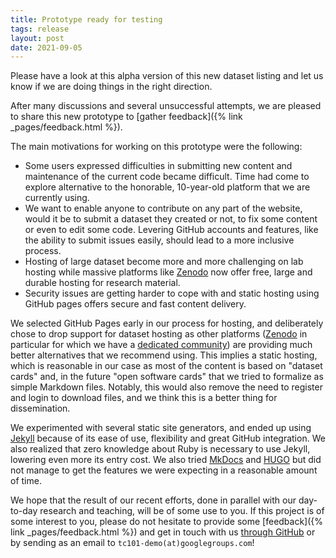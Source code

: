 ```yaml
---
title: Prototype ready for testing
tags: release
layout: post
date: 2021-09-05
---
```

Please have a look at this alpha version of this new dataset listing and let us know if we are doing things in the right direction.

After many discussions and several unsuccessful attempts, we are pleased to share this new prototype to [gather feedback]({% link _pages/feedback.html %}).

The main motivations for working on this prototype were the following:

- Some users expressed difficulties in submitting new content and maintenance of the current code became difficult. Time had come to explore alternative to the honorable, 10-year-old platform that we are currently using.
- We want to enable anyone to contribute on any part of the website, would it be to submit a dataset they created or not, to fix some content or even to edit some code. Levering GitHub accounts and features, like the ability to submit issues easily, should lead to a more inclusive process.
- Hosting of large dataset become more and more challenging on lab hosting while massive platforms like [Zenodo](https://zenodo.org) now offer free, large and durable hosting for research material.
- Security issues are getting harder to cope with and static hosting using GitHub pages offers secure and fast content delivery.

We selected GitHub Pages early in our process for hosting, and deliberately chose to drop support for dataset hosting as other platforms ([Zenodo](https://zenodo.org) in particular for which we have a [dedicated community](https://zenodo.org/communities/iapr-tc11/)) are providing much better alternatives that we recommend using.
This implies a static hosting, which is reasonable in our case as most of the content is based on "dataset cards" and, in the future "open software cards" that we tried to formalize as simple Markdown files.
Notably, this would also remove the need to register and login to download files, and we think this is a better thing for dissemination.

We experimented with several static site generators, and ended up using [Jekyll](https://jekyllrb.com/) because of its ease of use, flexibility and great GitHub integration.
We also realized that zero knowledge about Ruby is necessary to use Jekyll, lowering even more its entry cost.
We also tried [MkDocs](https://www.mkdocs.org/) and [HUGO](https://gohugo.io/) but did not manage to get the features we were expecting in a reasonable amount of time.

We hope that the result of our recent efforts, done in parallel with our day-to-day research and teaching, will be of some use to you.
If this project is of some interest to you, please do not hesitate to provide some [feedback]({% link _pages/feedback.html %}) and get in touch with us [through GitHub](https://github.com/TC101-demo) or by sending as an email to `tc101-demo(at)googlegroups.com`!